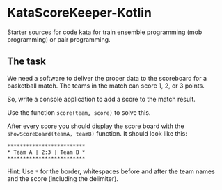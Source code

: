 # KataScoreKeeper-Kotlin
Starter sources for code kata for train ensemble programming (mob programming) or pair programming.

## The task
We need a software to deliver the proper data to the scoreboard for a basketball match. The teams in the match can score 1, 2, or 3 points.

So, write a console application to add a score to the match result.

Use the function `score(team, score)` to solve this.

After every score you should display the score board with the `showScoreBoard(teamA, teamB)` function.
It should look like this:
```text
*************************
* Team A | 2:3 | Team B *
*************************
```
Hint: Use `*` for the border, whitespaces before and after the team names and the score (including the delimiter).
